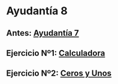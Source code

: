 # Ayudantía 8
## Antes: [Ayudantía 7](https://github.com/Fofichan/Ayu01-2022/blob/main/Sesiones/Ayudant%C3%ADa%207.md)
## Ejercicio Nº1: [Calculadora](https://github.com/Fofichan/Ayu01-2022/blob/main/z.%20Snippets/Calculadora.md)
## Ejercicio Nº2: [Ceros y Unos](https://github.com/Fofichan/Ayu01-2022/blob/main/z.%20Snippets/Ceros%20y%20Unos.md)
